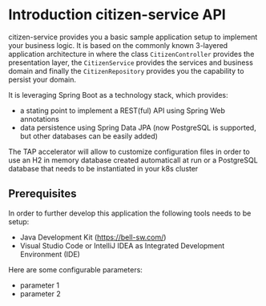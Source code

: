 # Introduction citizen-service API

citizen-service provides you a basic sample application setup to implement your business logic. It is based on the commonly known 3-layered application architecture in where the class `CitizenController` provides the presentation layer, the `CitizenService` provides the services and business domain and finally the `CitizenRepository` provides you the capability to persist your domain.

It is leveraging Spring Boot as a technology stack, which provides:
- a stating point to implement a REST(ful) API using Spring Web annotations
- data persistence using Spring Data JPA (now PostgreSQL is supported, but other databases can be easily added)

The TAP accelerator will allow to customize configuration files in order to use an H2 in memory database created automaticall at run or a PostgreSQL database that needs to be instantiated in your k8s cluster 


## Prerequisites

In order to further develop this application the following tools needs to be setup:
- Java Development Kit (https://bell-sw.com/)
- Visual Studio Code or IntelliJ IDEA as Integrated Development Environment (IDE)





Here are some configurable parameters:

* parameter 1
* parameter 2